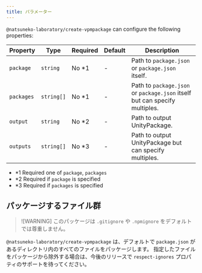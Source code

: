 ```yaml
---
title: パラメーター
---
```


`@natsuneko-laboratory/create-vpmpackage` can configure the following properties:

| Property   | Type       | Required | Default | Description                                                                |
| ---------- | ---------- | -------- | ------- | -------------------------------------------------------------------------- |
| `package`  | `string`   | No \*1   | -       | Path to `package.json` or `package.json` itself.                           |
| `packages` | `string[]` | No \*1   | -       | Path to `package.json` or `package.json` itself but can specify multiples. |
| `output`   | `string`   | No \*2   | -       | Path to output UnityPackage.                                               |
| `outputs`  | `string[]` | No \*3   | -       | Path to output UnityPackage but can specify multiples.                     |

- \*1 Required one of `package`, `packages`
- \*2 Required if `package` is specified
- \*3 Required if `packages` is specified

## パッケージするファイル群

> ![WARNING]
> このパッケージは `.gitignore` や `.npmignore` をデフォルトでは尊重しません。

`@natsuneko-laboratory/create-vpmpackage` は、デフォルトで `package.json` があるディレクトリ内のすべてのファイルをパッケージします。
指定したファイルをパッケージから除外する場合は、今後のリリースで `respect-ignores` プロパティのサポートを待ってください。

